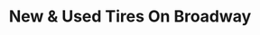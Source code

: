---
title: "New & Used Tires On Broadway"
url: /gary/new-und-used-tires-on-broadway/
shop: Reifen
---